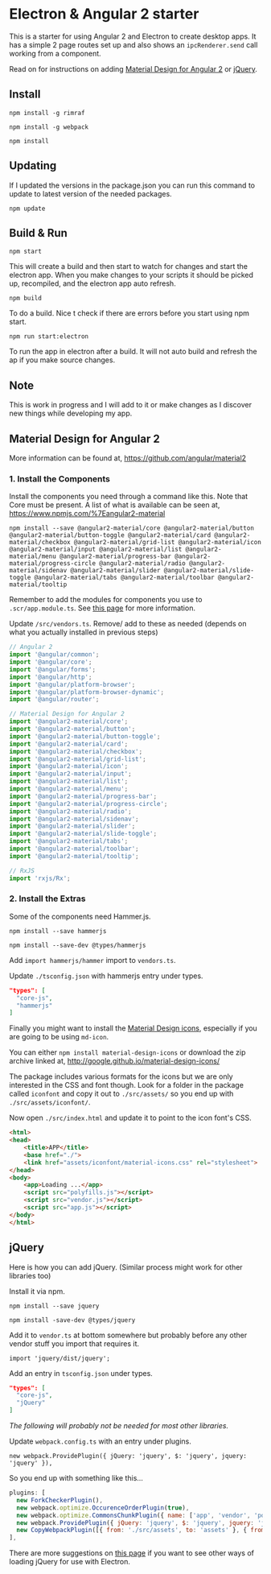 # Electron & Angular 2 starter

This is a starter for using Angular 2 and Electron to create desktop apps. It has a simple 2 page routes set up and also shows an `ipcRenderer.send` call working from a component. 

Read on for instructions on adding [Material Design for Angular 2](#material-design-for-angular-2) or [jQuery](#jquery).

## Install

`npm install -g rimraf`

`npm install -g webpack`

`npm install`

## Updating

If I updated the versions in the package.json you can run this command to update to latest version of the needed packages.

`npm update`

## Build & Run

`npm start`

This will create a build and then start to watch for changes and start the electron app. When you make changes to your scripts it should be picked up, recompiled, and the electron app auto refresh.

`npm build`

To do a build. Nice t check if there are errors before you start using npm start.

`npm run start:electron`

To run the app in electron after a build. It will not auto build and refresh the ap if you make source changes.

## Note

This is work in progress and I will add to it or make changes as I discover new things while developing my app.

## Material Design for Angular 2

More information can be found at, <https://github.com/angular/material2>

### 1. Install the Components

Install the components you need through a command like this. Note that Core must be present. A list of what is available can be seen at, <https://www.npmjs.com/%7Eangular2-material>

`npm install --save @angular2-material/core @angular2-material/button @angular2-material/button-toggle @angular2-material/card @angular2-material/checkbox @angular2-material/grid-list @angular2-material/icon @angular2-material/input @angular2-material/list @angular2-material/menu @angular2-material/progress-bar @angular2-material/progress-circle @angular2-material/radio @angular2-material/sidenav @angular2-material/slider @angular2-material/slide-toggle @angular2-material/tabs @angular2-material/toolbar @angular2-material/tooltip`

Remember to add the modules for components you use to `.scr/app.module.ts`. See [this page](https://github.com/angular/material2/blob/master/GETTING_STARTED.md#import-and-use-the-components) for more information.

Update `/src/vendors.ts`. Remove/ add to these as needed (depends on what you actually installed in previous steps)

```ts
// Angular 2
import '@angular/common';
import '@angular/core';
import '@angular/forms';
import '@angular/http';
import '@angular/platform-browser';
import '@angular/platform-browser-dynamic';
import '@angular/router';

// Material Design for Angular 2
import '@angular2-material/core';
import '@angular2-material/button';
import '@angular2-material/button-toggle';
import '@angular2-material/card';
import '@angular2-material/checkbox';
import '@angular2-material/grid-list';
import '@angular2-material/icon';
import '@angular2-material/input';
import '@angular2-material/list';
import '@angular2-material/menu';
import '@angular2-material/progress-bar';
import '@angular2-material/progress-circle';
import '@angular2-material/radio';
import '@angular2-material/sidenav';
import '@angular2-material/slider';
import '@angular2-material/slide-toggle';
import '@angular2-material/tabs';
import '@angular2-material/toolbar';
import '@angular2-material/tooltip';

// RxJS
import 'rxjs/Rx';
```

### 2. Install the Extras

Some of the components need Hammer.js.

`npm install --save hammerjs`

`npm install --save-dev @types/hammerjs`

Add `import hammerjs/hammer` import to `vendors.ts`.

Update `./tsconfig.json` with hammerjs entry under types.

```json
"types": [
  "core-js",
  "hammerjs"
]
```

Finally you might want to install the [Material Design icons](https://design.google.com/icons/), especially if you are going to be using `md-icon`.

You can either `npm install material-design-icons` or download the zip archive linked at, <http://google.github.io/material-design-icons/>

The package includes various formats for the icons but we are only interested in the CSS and font though. Look for a folder in the package called `iconfont` and copy it out to `./src/assets/` so you end up with `./src/assets/iconfont/`.

Now open `./src/index.html` and update it to point to the icon font's CSS.

```html
<html>
<head>
    <title>APP</title>
    <base href="./">
    <link href="assets/iconfont/material-icons.css" rel="stylesheet">
</head>
<body>
    <app>Loading ...</app>
    <script src="polyfills.js"></script>
    <script src="vendor.js"></script>
    <script src="app.js"></script>
</body>
</html>
```

## jQuery

Here is how you can add jQuery. (Similar process might work for other libraries too)

Install it via npm.

`npm install --save jquery`

`npm install -save-dev @types/jquery`

Add it to `vendor.ts` at bottom somewhere but probably before any other vendor stuff you import that requires it.

`import 'jquery/dist/jquery';`

Add an entry in `tsconfig.json` under types.

```json
"types": [
  "core-js",
  "jQuery"
]
```

*The following will probably not be needed for most other libraries.*

Update `webpack.config.ts` with an entry under plugins.

`new webpack.ProvidePlugin({ jQuery: 'jquery', $: 'jquery', jquery: 'jquery' }),`

So you end up with something like this...

```js
plugins: [
  new ForkCheckerPlugin(),
  new webpack.optimize.OccurenceOrderPlugin(true),
  new webpack.optimize.CommonsChunkPlugin({ name: ['app', 'vendor', 'polyfills'], minChunks: Infinity }),
  new webpack.ProvidePlugin({ jQuery: 'jquery', $: 'jquery', jquery: 'jquery' }),
  new CopyWebpackPlugin([{ from: './src/assets', to: 'assets' }, { from: './src/index.html', to: 'index.html' }])
],
```

There are more suggestions on [this page](https://github.com/electron/electron/issues/254) if you want to see other ways of loading jQuery for use with Electron.
